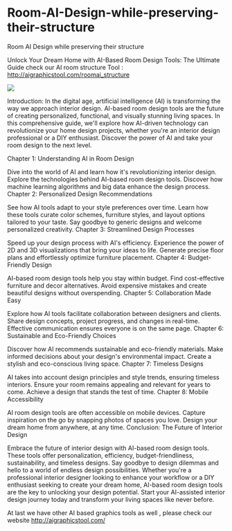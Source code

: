 # Room-AI-Design-while-preserving-their-structure
Room AI Design while preserving their structure

Unlock Your Dream Home with AI-Based Room Design Tools: The Ultimate Guide
check our AI room structure Tool : http://aigraphicstool.com/roomai_structure

<img src="https://blogger.googleusercontent.com/img/b/R29vZ2xl/AVvXsEjp_h_aZUMf3IaMyCHmAX5H1BU3Dgf_an4t-YXg0HrDRY_NGZyyk2M5RblyFwxiFwqGj-HwhZtjH-daduniTd4b3qvxu7lLrPFKq9-hTxvnMf5E49jX3kPvjmueLTCW_XRbwEqXXCHxGZQdaUqGvfZTKCUrbprNpWxPYW0eZV3iVQNF1S8lwFWhvJGvZOk/s1345/airoom_1.png"/>

Introduction:
In the digital age, artificial intelligence (AI) is transforming the way we approach interior design. AI-based room design tools are the future of creating personalized, functional, and visually stunning living spaces. In this comprehensive guide, we'll explore how AI-driven technology can revolutionize your home design projects, whether you're an interior design professional or a DIY enthusiast. Discover the power of AI and take your room design to the next level.

Chapter 1: Understanding AI in Room Design

Dive into the world of AI and learn how it's revolutionizing interior design.
Explore the technologies behind AI-based room design tools.
Discover how machine learning algorithms and big data enhance the design process.
Chapter 2: Personalized Design Recommendations

See how AI tools adapt to your style preferences over time.
Learn how these tools curate color schemes, furniture styles, and layout options tailored to your taste.
Say goodbye to generic designs and welcome personalized creativity.
Chapter 3: Streamlined Design Processes

Speed up your design process with AI's efficiency.
Experience the power of 2D and 3D visualizations that bring your ideas to life.
Generate precise floor plans and effortlessly optimize furniture placement.
Chapter 4: Budget-Friendly Design

AI-based room design tools help you stay within budget.
Find cost-effective furniture and decor alternatives.
Avoid expensive mistakes and create beautiful designs without overspending.
Chapter 5: Collaboration Made Easy

Explore how AI tools facilitate collaboration between designers and clients.
Share design concepts, project progress, and changes in real-time.
Effective communication ensures everyone is on the same page.
Chapter 6: Sustainable and Eco-Friendly Choices

Discover how AI recommends sustainable and eco-friendly materials.
Make informed decisions about your design's environmental impact.
Create a stylish and eco-conscious living space.
Chapter 7: Timeless Designs

AI takes into account design principles and style trends, ensuring timeless interiors.
Ensure your room remains appealing and relevant for years to come.
Achieve a design that stands the test of time.
Chapter 8: Mobile Accessibility

AI room design tools are often accessible on mobile devices.
Capture inspiration on the go by snapping photos of spaces you love.
Design your dream home from anywhere, at any time.
Conclusion: The Future of Interior Design

Embrace the future of interior design with AI-based room design tools.
These tools offer personalization, efficiency, budget-friendliness, sustainability, and timeless designs.
Say goodbye to design dilemmas and hello to a world of endless design possibilities.
Whether you're a professional interior designer looking to enhance your workflow or a DIY enthusiast seeking to create your dream home, AI-based room design tools are the key to unlocking your design potential. Start your AI-assisted interior design journey today and transform your living spaces like never before.



At last we have other AI based graphics tools as well , please check our website http://aigraphicstool.com/


